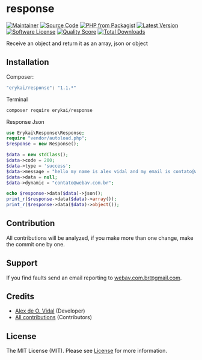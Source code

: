 # response
[![Maintainer](http://img.shields.io/badge/maintainer-@alexdeovidal-blue.svg?style=flat-square)](https://instagram.com/alexdeovidal)
[![Source Code](http://img.shields.io/badge/source-erykai/response-blue.svg?style=flat-square)](https://github.com/erykai/response)
[![PHP from Packagist](https://img.shields.io/packagist/php-v/erykai/response.svg?style=flat-square)](https://packagist.org/packages/erykai/response)
[![Latest Version](https://img.shields.io/github/release/erykai/response.svg?style=flat-square)](https://github.com/erykai/response/releases)
[![Software License](https://img.shields.io/badge/license-MIT-brightgreen.svg?style=flat-square)](LICENSE)
[![Quality Score](https://img.shields.io/scrutinizer/g/erykai/response.svg?style=flat-square)](https://scrutinizer-ci.com/g/erykai/response)
[![Total Downloads](https://img.shields.io/packagist/dt/erykai/response.svg?style=flat-square)](https://packagist.org/packages/erykai/response)

Receive an object and return it as an array, json or object

## Installation

Composer:

```bash
"erykai/response": "1.1.*"
```

Terminal

```bash
composer require erykai/response
```


Response Json

```php
use Erykai\Response\Response;
require "vendor/autoload.php";
$response = new Response();

$data = new stdClass();
$data->code = 200;
$data->type = 'success';
$data->message = "hello my name is alex vidal and my email is contato@webav.com.br";
$data->data = null;
$data->dynamic = "contato@webav.com.br";

echo $response->data($data)->json();
print_r($response->data($data)->array());
print_r($response->data($data)->object());

```

## Contribution

All contributions will be analyzed, if you make more than one change, make the commit one by one.

## Support


If you find faults send an email reporting to webav.com.br@gmail.com.

## Credits

- [Alex de O. Vidal](https://github.com/alexdeovidal) (Developer)
- [All contributions](https://github.com/erykai/response/contributors) (Contributors)

## License

The MIT License (MIT). Please see [License](https://github.com/erykai/response/LICENSE) for more information.
